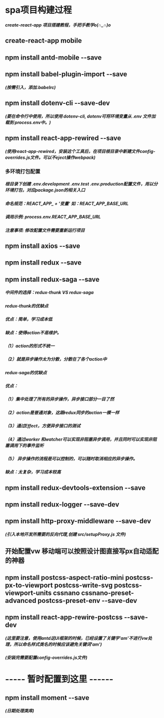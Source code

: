 # spa项目构建过程
##### create-react-app 项目搭建教程，手把手教学o(∩_∩)o 

## create-react-app mobile

## npm install antd-mobile --save

## npm install babel-plugin-import --save
##### (按需引入，添加.babelrc)

## npm install dotenv-cli --save-dev
##### (要在命令行中使用，所以使用 dotenv-cli, dotenv可将环境变量从 .env 文件加载到 process.env中。)

## npm install react-app-rewired --save
##### (使用react-app-rewired，安装这个工具后，在项目根目录中新建文件config-overrides.js文件。可以不eject操作webpack)

### 多环境打包配置
##### 根目录下创建 .env.development .env.test .env.production配置文件，用以分环境打包，对应package.json的相关入口
##### 命名规范：REACT_APP_ + '变量' 如：REACT_APP_BASE_URL
##### 调用示例: process.env.REACT_APP_BASE_URL
##### 注意事项: 修改配置文件需要重新运行项目

## npm install axios --save

## npm install redux --save

## npm install redux-saga --save

##### 中间件的选择：redux-thunk VS redux-saga

##### redux-thunk的优缺点
##### 优点：简单，学习成本低
##### 缺点：使得action不易维护。
##### （1）action的形式不统一
##### （2）就是异步操作太为分散，分散在了各个action中

##### redux-saga的优缺点
##### 优点：
##### （1）集中处理了所有的异步操作，异步接口部分一目了然
##### （2）action是普通对象，这跟redux同步的action一模一样
##### （3）通过Effect，方便异步接口的测试
##### （4）通过worker 和watcher可以实现非阻塞异步调用，并且同时可以实现非阻塞调用下的事件监听
##### （5） 异步操作的流程是可以控制的，可以随时取消相应的异步操作。
##### 缺点：太复杂，学习成本较高

## npm install redux-devtools-extension --save

## npm install redux-logger --save-dev 

## npm install http-proxy-middleware --save-dev
##### (引入本地开发所需要的反向代理,创建 src/setupProxy.js 文件)

## 开始配置vw 移动端可以按照设计图直接写px自动适配的神器
## npm install postcss-aspect-ratio-mini postcss-px-to-viewport postcss-write-svg postcss-viewport-units cssnano cssnano-preset-advanced postcss-preset-env --save-dev
## npm install react-app-rewire-postcss --save-dev
##### (这里要注意，使用antd这UI框架的时候，已经设置了关键字'am'不进行vw处理，所以命名样式类名的时候应该避免关键词'am')
##### (安装完需要配置config-overrides.js文件)


# ----- 暂时配置到这里 ------

## npm install moment --save
##### (日期处理类库)
